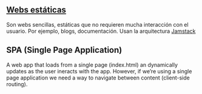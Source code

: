 
## [Webs estáticas](https://en.wikipedia.org/wiki/Static_web_page)
Son webs sencillas, estáticas que no requieren mucha interacción con el usuario. Por ejemplo, blogs, documentación. Usan la arquitectura [Jamstack](https://medium.com/@khriztianmoreno/jamstack-y-c%C3%B3mo-los-sitios-web-son-cada-vez-m%C3%A1s-r%C3%A1pidos-c4c0a4964ad6)



## SPA (Single Page Application)
A web app that loads from a single page (index.html) an dynamically updates as the user ineracts with the app. However, if we’re using a single page application we need a way to navigate between content (client-side routing).
 